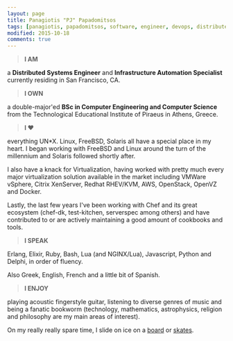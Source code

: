 ```yaml
---
layout: page
title: Panagiotis "PJ" Papadomitsos
tags: [panagiotis, papadomitsos, software, engineer, devops, distributed, systems, infrastructure, automation, erlang, elixir]
modified: 2015-10-18
comments: true
---
```


> **I AM**

a **Distributed Systems Engineer** and **Infrastructure Automation Specialist** currently residing in San Francisco, CA.

> **I OWN**

a double-major'ed **BSc in Computer Engineering and Computer Science** from the Technological Educational Institute of Piraeus in Athens, Greece.

> **I ♥**

everything UN*X. Linux, FreeBSD, Solaris all have a special place in my heart. I began working with FreeBSD and Linux around the turn of the millennium and Solaris followed shortly after.

I also have a knack for Virtualization, having worked with pretty much every major virtualization solution available in the market including VMWare vSphere, Citrix XenServer, Redhat RHEV/KVM, AWS, OpenStack, OpenVZ and Docker.

Lastly, the last few years I've been working with Chef and its great ecosystem (chef-dk, test-kitchen, serverspec among others) and have contributed to or are actively maintaining a good amount of cookbooks and tools.

> **I SPEAK**

Erlang, Elixir, Ruby, Bash, Lua (and NGINX/Lua), Javascript, Python and Delphi, in order of fluency.

Also Greek, English, French and a little bit of Spanish.

> **I ENJOY**

playing acoustic fingerstyle guitar, listening to diverse genres of music and being a fanatic bookworm (technology, mathematics, astrophysics, religion and philosophy are my main areas of interest).

On my really really spare time, I slide on ice on a [board](http://en.wikipedia.org/wiki/SnowBoarding) or [skates](http://en.wikipedia.org/wiki/Ice_hockey).
